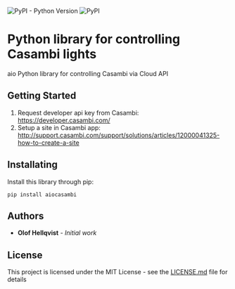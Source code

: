 ![PyPI - Python Version](https://img.shields.io/pypi/pyversions/aiocasambi) ![PyPI](https://img.shields.io/pypi/v/aiocasambi)

# Python library for controlling Casambi lights

aio Python library for controlling Casambi via Cloud API

## Getting Started
1. Request developer api key from Casambi: https://developer.casambi.com/
2. Setup a site in Casambi app: http://support.casambi.com/support/solutions/articles/12000041325-how-to-create-a-site

## Installating
Install this library through pip: 
```
pip install aiocasambi
```

## Authors

* **Olof Hellqvist** - *Initial work*

## License

This project is licensed under the MIT License - see the [LICENSE.md](LICENSE.md) file for details
